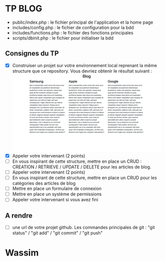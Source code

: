 # TP BLOG
- public/index.php : le fichier principal de l'application et la home page
- includes/config.php : le fichier de configuration pour la bdd
- includes/functions.php : le fichier des fonctions principales
- scripts/dbinit.php : le fichier pour initialiser la bdd

## Consignes du TP
- [x] Construiser un projet sur votre environnement local reprenant la même structure que ce repository. Vous devriez obtenir le résultat suivant :
![screenshot](docs/screencapture.png)
- [x] Appeler votre intervenant (2 points)
- [ ] En vous inspirant de cette structure, mettre en place un CRUD :  CREATION / RETRIEVE / UPDATE / DELETE pour les articles de blog.
- [ ] Appeler votre intervenant (2 points)
- [ ] En vous inspirant de cette structure, mettre en place un CRUD pour les catégories des articles de blog
- [ ] Mettre en place un formulaire de connexion
- [ ] Mettre en place un système de permissions
- [ ] Appeler votre intervenant si vous avez fini

## A rendre
- [ ] une url de votre projet github. Les commandes principales de git : "git status" / "git add" / "git commit" / "git push"
# Wassim
